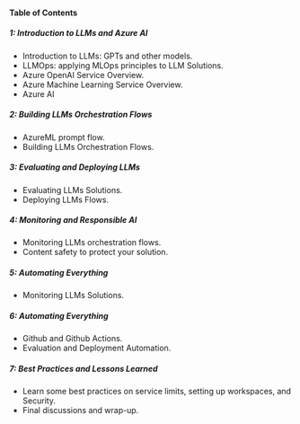 #### Table of Contents

##### 1: Introduction to LLMs and Azure AI 
- Introduction to LLMs: GPTs and other models.
- LLMOps: applying MLOps principles to LLM Solutions.
- Azure OpenAI Service Overview.
- Azure Machine Learning Service Overview.
- Azure AI

##### 2: Building LLMs Orchestration Flows
 - AzureML prompt flow.
 - Building LLMs Orchestration Flows. 

##### 3: Evaluating and Deploying LLMs
 - Evaluating LLMs Solutions.
 - Deploying LLMs Flows.

##### 4: Monitoring and Responsible AI 
 - Monitoring LLMs orchestration flows.
 - Content safety to protect your solution.

##### 5: Automating Everything
 - Monitoring LLMs Solutions.

##### 6: Automating Everything
 - Github and Github Actions.
 - Evaluation and Deployment Automation.

##### 7: Best Practices and Lessons Learned
 - Learn some best practices on service limits, setting up workspaces, and Security.
 - Final discussions and wrap-up.